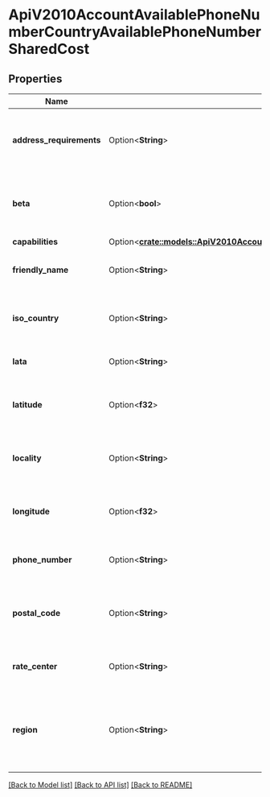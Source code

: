 # ApiV2010AccountAvailablePhoneNumberCountryAvailablePhoneNumberSharedCost

## Properties

Name | Type | Description | Notes
------------ | ------------- | ------------- | -------------
**address_requirements** | Option<**String**> | The type of Address resource the phone number requires | [optional]
**beta** | Option<**bool**> | Whether the phone number is new to the Twilio platform | [optional]
**capabilities** | Option<[**crate::models::ApiV2010AccountAvailablePhoneNumberCountryAvailablePhoneNumberLocalCapabilities**](api_v2010_account_available_phone_number_country_available_phone_number_local_capabilities.md)> |  | [optional]
**friendly_name** | Option<**String**> | A formatted version of the phone number | [optional]
**iso_country** | Option<**String**> | The ISO country code of this phone number | [optional]
**lata** | Option<**String**> | The LATA of this phone number | [optional]
**latitude** | Option<**f32**> | The latitude of this phone number's location | [optional]
**locality** | Option<**String**> | The locality or city of this phone number's location | [optional]
**longitude** | Option<**f32**> | The longitude of this phone number's location | [optional]
**phone_number** | Option<**String**> | The phone number in E.164 format | [optional]
**postal_code** | Option<**String**> | The postal or ZIP code of this phone number's location | [optional]
**rate_center** | Option<**String**> | The rate center of this phone number | [optional]
**region** | Option<**String**> | The two-letter state or province abbreviation of this phone number's location | [optional]

[[Back to Model list]](../README.md#documentation-for-models) [[Back to API list]](../README.md#documentation-for-api-endpoints) [[Back to README]](../README.md)


